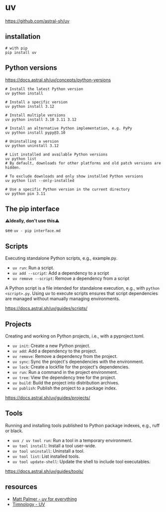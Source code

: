 # uv

<https://github.com/astral-sh/uv>

## installation

```shell
# with pip
pip install uv
```

## Python versions

<https://docs.astral.sh/uv/concepts/python-versions>

```shell
# Install the latest Python version
uv python install

# Install a specific version
uv python install 3.12

# Install multiple versions
uv python install 3.10 3.11 3.12

# Install an alternative Python implementation, e.g. PyPy
uv python install pypy@3.10

# Uninstalling a version
uv python uninstall 3.12
```

```shell
# List installed and available Python versions
uv python list
# By default, downloads for other platforms and old patch versions are hidden.

# To exclude downloads and only show installed Python versions
uv python list --only-installed

# Use a specific Python version in the current directory
uv python pin 3.11
```

## The pip interface

⚠️**Ideally, don't use this**⚠️

see `uv - pip interface.md`

## Scripts

Executing standalone Python scripts, e.g., example.py.

* `uv run`: Run a script.
* `uv add --script`: Add a dependency to a script
* `uv remove --script`: Remove a dependency from a script

A Python script is a file intended for standalone execution, e.g., with `python <script>.py`. Using uv to execute scripts ensures that script dependencies are managed without manually managing environments.

<https://docs.astral.sh/uv/guides/scripts/>

## Projects

Creating and working on Python projects, i.e., with a pyproject.toml.

* `uv init`: Create a new Python project.
* `uv add`: Add a dependency to the project.
* `uv remove`: Remove a dependency from the project.
* `uv sync`: Sync the project's dependencies with the environment.
* `uv lock`: Create a lockfile for the project's dependencies.
* `uv run`: Run a command in the project environment.
* `uv tree`: View the dependency tree for the project.
* `uv build`: Build the project into distribution archives.
* `uv publish`: Publish the project to a package index.

<https://docs.astral.sh/uv/guides/projects/>

## Tools

Running and installing tools published to Python package indexes, e.g., ruff or black.

* `uvx / uv tool run`: Run a tool in a temporary environment.
* `uv tool install`: Install a tool user-wide.
* `uv tool uninstall`: Uninstall a tool.
* `uv tool list`: List installed tools.
* `uv tool update-shell`: Update the shell to include tool executables.

<https://docs.astral.sh/uv/guides/tools/>

## resources

* [Matt Palmer - uv for everything](https://www.youtube.com/watch?v=zgSQr0d5EVg)
* [Timnology - UV](https://www.youtube.com/watch?v=ap2sWj5yDIY)
